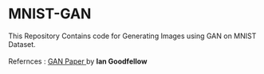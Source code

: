 # MNIST-GAN
This Repository Contains code for Generating Images using GAN on MNIST Dataset.
</br>
</br>
Refernces : <a href="https://papers.nips.cc/paper/5423-generative-adversarial-nets.pdf"> GAN Paper </a> by <b> Ian Goodfellow </b>
